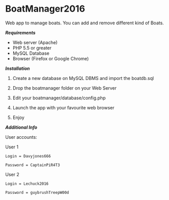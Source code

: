 # BoatManager2016
Web app to manage boats. You can add and remove different kind of Boats. 

*******Requirements*******
- Web server (Apache)
- PHP 5.5 or greater
- MySQL Database
- Browser (Firefox or Google Chrome)


*******Installation*******

1) Create a new database on MySQL DBMS and import the boatdb.sql 

2) Drop the boatmanager folder on your Web Server 

3) Edit your boatmanager/database/config.php

4) Launch the app with your favourite web browser

5) Enjoy

*******Additional Info*******

User accounts:

User 1

    Login = Davyjones666
    
    Password = CaptainPiR4T3

User 2
    
    Login = Lechuck2016
    
    Password = guybrushTreepW00d



